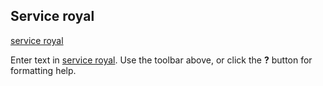 ## Service  royal

[service royal]({{site.baseurl}}/fichiers/IMG_5440.JPG)



Enter text in [service royal](). Use the toolbar above, or click the **?** button for formatting help.
